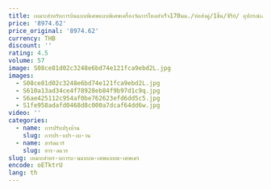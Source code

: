 ```yaml
---
title: เหมาะสำหรับการบินแบบพิเศษแบบพิเศษเครื่องวัดการไหลสำเร็จ170มม./ท่อส่งคู่/1ชิ้น/ซีรีย์/ อุปกรณ์เสริมโดรน
price: '8974.62'
price_original: '8974.62'
currency: THB
discount: ''
rating: 4.5
volume: 57
image: S08ce81d02c3248e6bd74e121fca9ebd2L.jpg
images:
  - S08ce81d02c3248e6bd74e121fca9ebd2L.jpg
  - S610a13ad34ce4f78928eb84f9b97d1c9q.jpg
  - S6ae425112c954af0be762623efd6dd5c5.jpg
  - S1fe958adafd0468d8c000a7dcaf64dd6w.jpg
video: ''
categories:
  - name: การปรับปรุงบ้าน
    slug: การปร-บปร-งบ-าน
  - name: ฮาร์ดแวร์
    slug: ฮาร-ดแวร
slug: เหมาะสำหร-บการบ-นแบบพ-เศษแบบพ-เศษเคร
encode: oETktrU
lang: th
---
```

  
